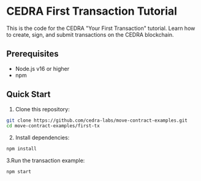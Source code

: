 # CEDRA First Transaction Tutorial

This is the code for the CEDRA "Your First Transaction" tutorial. Learn how to create, sign, and submit transactions on the CEDRA blockchain.

## Prerequisites

- Node.js v16 or higher
- npm

## Quick Start

1. Clone this repository:
```bash
git clone https://github.com/cedra-labs/move-contract-examples.git
cd move-contract-examples/first-tx
```

2. Install dependencies:
```bash
npm install
```

3.Run the transaction example:
```bash
npm start
```
